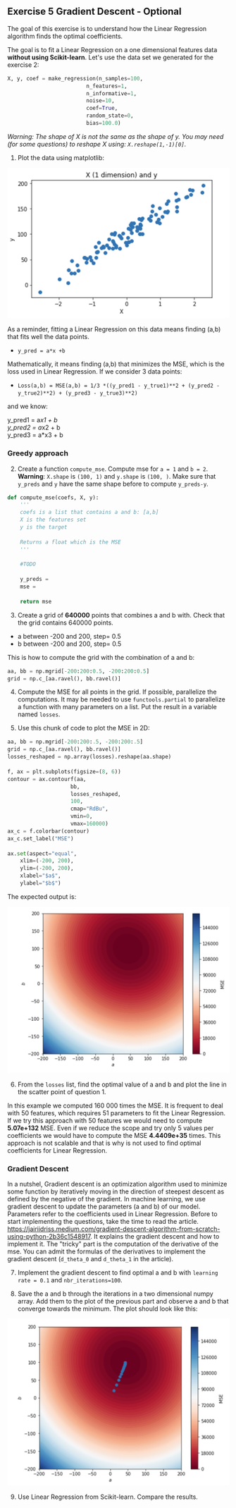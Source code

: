 
## Exercise 5 Gradient Descent - Optional

The goal of this exercise is to understand how the Linear Regression algorithm finds the optimal coefficients.

The goal is to fit a Linear Regression on a one dimensional features data **without using Scikit-learn**. Let's use the data set we generated for the exercise 2:

```python
X, y, coef = make_regression(n_samples=100,
                         n_features=1,
                         n_informative=1,
                         noise=10,
                         coef=True,
                         random_state=0,
                         bias=100.0)
```

*Warning: The shape of X is not the same as the shape of y. You may need (for some questions) to reshape X using: `X.reshape(1,-1)[0]`.*

1. Plot the data using matplotlib:

![alt text][ex5q1]

[ex5q1]: ./w2_day1_ex5_q1.png "Scatter plot "

As a reminder, fitting a Linear Regression on this data means finding (a,b) that fits well the data points.

- `y_pred = a*x +b`

Mathematically, it means finding (a,b) that minimizes the MSE, which is the loss used in Linear Regression. If we consider 3 data points:

- `Loss(a,b) = MSE(a,b) = 1/3 *((y_pred1 - y_true1)**2 + (y_pred2 - y_true2)**2) + (y_pred3 - y_true3)**2)`

and we know:

y_pred1 = a*x1 + b\
y_pred2 = a*x2 + b\
y_pred3 = a*x3 + b

### Greedy approach

2. Create a function `compute_mse`. Compute mse for `a = 1` and `b = 2`.
**Warning**: `X.shape` is `(100, 1)` and `y.shape` is `(100, )`. Make sure that `y_preds` and `y` have the same shape before to compute `y_preds-y`.

```python
def compute_mse(coefs, X, y):
    '''
    coefs is a list that contains a and b: [a,b]
    X is the features set 
    y is the target

    Returns a float which is the MSE 
    '''

    #TODO

    y_preds = 
    mse = 

    return mse
```

3. Create a grid of **640000** points that combines a and b with. Check that the grid contains 640000 points.

- a between -200 and 200, step= 0.5
- b between -200 and 200, step= 0.5

This is how to compute the grid with the combination of a and b:

```python
aa, bb = np.mgrid[-200:200:0.5, -200:200:0.5]
grid = np.c_[aa.ravel(), bb.ravel()]
```

4. Compute the MSE for all points in the grid. If possible, parallelize the computations. It may be needed to use `functools.partial` to parallelize a function with many parameters on a list. Put the result in a variable named `losses`.

5. Use this chunk of code to plot the MSE in 2D:

```python
aa, bb = np.mgrid[-200:200:.5, -200:200:.5]
grid = np.c_[aa.ravel(), bb.ravel()]
losses_reshaped = np.array(losses).reshape(aa.shape)

f, ax = plt.subplots(figsize=(8, 6))
contour = ax.contourf(aa,
                    bb,
                    losses_reshaped,
                    100,
                    cmap="RdBu",
                    vmin=0,
                    vmax=160000)
ax_c = f.colorbar(contour)
ax_c.set_label("MSE")

ax.set(aspect="equal",
    xlim=(-200, 200),
    ylim=(-200, 200),
    xlabel="$a$",
    ylabel="$b$")
```

The expected output is:

![alt text][ex5q5]

[ex5q5]: ./w2_day1_ex5_q5.png "MSE "

6. From the `losses` list, find the optimal value of a and b and plot the line in the scatter point of question 1.

In this example we computed 160 000 times the MSE. It is frequent to deal with 50 features, which requires 51 parameters to fit the Linear Regression. If we try this approach with 50 features we would need to compute **5.07e+132** MSE. Even if we reduce the scope and try only 5 values per coefficients we would have to compute the MSE **4.4409e+35** times. This approach is not scalable and that is why is not used to find optimal coefficients for Linear Regression.

### Gradient Descent

In a nutshel, Gradient descent is an optimization algorithm used to minimize some function by iteratively moving in the direction of steepest descent as defined by the negative of the gradient. In machine learning, we use gradient descent to update the parameters (a and b) of our model. Parameters refer to the coefficients used in Linear Regression. Before to start implementing the questions, take the time to read the article. https://jairiidriss.medium.com/gradient-descent-algorithm-from-scratch-using-python-2b36c1548917. It explains the gradient descent and how to implement it. The "tricky" part is the computation of the derivative of the mse. You can admit the formulas of the derivatives to implement the gradient descent (`d_theta_0` and `d_theta_1` in the article).

7. Implement the gradient descent to find optimal a and b with `learning rate = 0.1` and `nbr_iterations=100`.

8. Save the a and b through the iterations in a two dimensional numpy array. Add them to the plot of the previous part and observe a and b that converge towards the minimum. The plot should look like this:

![alt text][ex5q8]

[ex5q8]: ./w2_day1_ex5_q8.png "MSE + Gradient descent"

9. Use Linear Regression from Scikit-learn. Compare the results.
